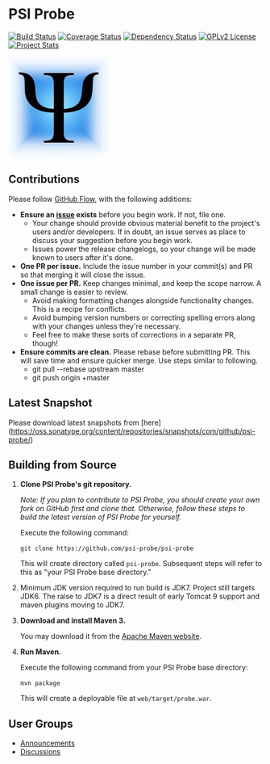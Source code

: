 # PSI Probe

[![Build Status](https://travis-ci.org/psi-probe/psi-probe.svg?branch=master)](https://travis-ci.org/psi-probe/psi-probe)
[![Coverage Status](https://coveralls.io/repos/psi-probe/psi-probe/badge.svg?branch=master&service=github)](https://coveralls.io/github/psi-probe/psi-probe?branch=master)
[![Dependency Status](https://www.versioneye.com/user/projects/569bd2562025a60031000001/badge.svg?style=flat)](https://www.versioneye.com/user/projects/569bd2562025a60031000001)
[![GPLv2 License](http://img.shields.io/badge/license-GPLv2-green.svg)](http://www.gnu.org/licenses/old-licenses/gpl-2.0.html)
[![Project Stats](https://www.openhub.net/p/psi-probe/widgets/project_thin_badge.gif)](https://www.openhub.net/p/psi-probe)

![psi-probe](src/site/resources/images/psi-probe-banner.jpg)

## Contributions ##

Please follow [GitHub Flow](https://guides.github.com/introduction/flow/), with the following additions:

*	**Ensure an [issue](//github.com/psi-probe/psi-probe/issues) exists** before you begin work. If not, file one.
	*	Your change should provide obvious material benefit to the project's users and/or developers. If in doubt, an issue serves as place to discuss your suggestion before you begin work.
	*	Issues power the release changelogs, so your change will be made known to users after it's done.
*	**One PR per issue.** Include the issue number in your commit(s) and PR so that merging it will close the issue.
*	**One issue per PR.** Keep changes minimal, and keep the scope narrow. A small change is easier to review.
	*	Avoid making formatting changes alongside functionality changes. This is a recipe for conflicts.
	*	Avoid bumping version numbers or correcting spelling errors along with your changes unless they're necessary.
	*	Feel free to make these sorts of corrections in a separate PR, though!
*   **Ensure commits are clean.** Please rebase before submitting PR. This will save time and ensure quicker merge. Use steps similar to following.
    *   git pull --rebase upstream master
	*   git push origin +master
	

## Latest Snapshot ##

Please download latest snapshots from [here] (https://oss.sonatype.org/content/repositories/snapshots/com/github/psi-probe/)

## Building from Source ##

1.	**Clone PSI Probe's git repository.**

	*Note: If you plan to contribute to PSI Probe, you should create your own fork on GitHub first and clone that.  Otherwise, follow these steps to build the latest version of PSI Probe for yourself.*

	Execute the following command:

		git clone https://github.com/psi-probe/psi-probe

	This will create directory called `psi-probe`. Subsequent steps will refer to this as "your PSI Probe base directory."

2.  Minimum JDK version required to run build is JDK7.  Project still targets JDK6.  The raise to JDK7 is a direct result of early Tomcat 9 support and maven plugins moving to JDK7.
	
3.	**Download and install Maven 3.**

	You may download it from the [Apache Maven website](http://maven.apache.org/download.cgi).

4.	**Run Maven.**

	Execute the following command from your PSI Probe base directory:

		mvn package

	This will create a deployable file at `web/target/probe.war`.

## User Groups

* [Announcements](http://groups.google.com/group/psi-probe/)
* [Discussions](http://groups.google.com/group/psi-probe-discuss/)
